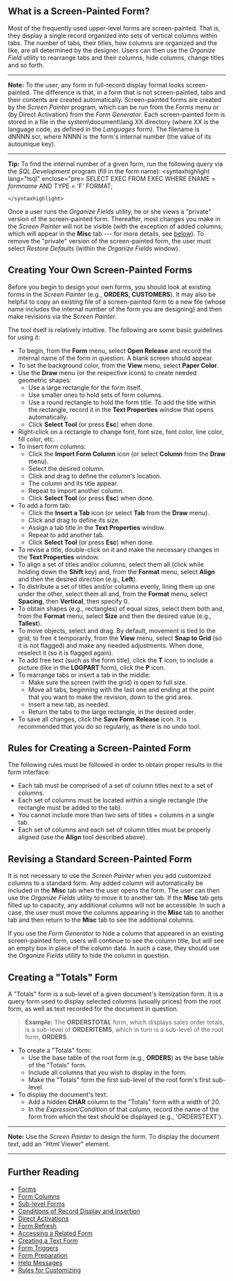 ## What is a Screen-Painted Form? 

Most of the frequently used upper-level forms are screen-painted. That
is, they display a single record organized into sets of vertical columns
within tabs. The number of tabs, their titles, how columns are organized
and the like, are all determined by the designer. Users can then use the
*Organize Field* utility to rearrange tabs and their columns, hide
columns, change titles and so forth.

------------------------------------------------------------------------

**Note:** To the user, any form in full-record display format looks
screen-painted. The difference is that, in a form that is not
screen-painted, tabs and their contents are created automatically.
Screen-painted forms are created by the *Screen Painter* program, which
can be run from the *Forms* menu or (by Direct Activation) from the
*Form Generator*. Each screen-painted form is stored in a file in the
system\\document\\lang.XX directory (where XX is the language code, as
defined in the *Languages* form). The filename is dNNNN.scr, where NNNN
is the form's internal number (the value of its autounique key).

------------------------------------------------------------------------

**Tip:** To find the internal number of a given form, run the following
query via the *SQL Development* program (fill in the form name):
\<syntaxhighlight lang=\"tsql\" enclose=\"pre> SELECT EXEC FROM EXEC
WHERE ENAME = *formname* AND TYPE = 'F' FORMAT;

```{=html}
</syntaxhighlight>
```
Once a user runs the *Organize Fields* utility, he or she views a
"private" version of the screen-painted form. Thereafter, most changes
you make in the *Screen Painter* will not be visible (with the exception
of added columns, which will appear in the **Misc** tab --- for more
details, see
[below](#Revising_a_Standard_Screen-Painted_Form )). To remove
the "private" version of the screen-painted form, the user must select
*Restore Defaults* (within the *Organize Fields* window).

## Creating Your Own Screen-Painted Forms 

Before you begin to design your own forms, you should look at existing
forms in the *Screen Painter* (e.g., **ORDERS, CUSTOMERS**). It may also
be helpful to copy an existing file of a screen-painted form to a new
file (whose name includes the internal number of the form you are
designing) and then make revisions via the *Screen Painter*.

The tool itself is relatively intuitive. The following are some basic
guidelines for using it:

-   To begin, from the **Form** menu, select **Open Release** and record
    the internal name of the form in question. A blank screen should
    appear.
-   To set the background color, from the **View** menu, select **Paper
    Color**.
-   Use the **Draw** menu (or the respective icons) to create needed
    geometric shapes:
    -   Use a large rectangle for the form itself.
    -   Use smaller ones to hold sets of form columns.
    -   Use a round rectangle to hold the form title. To add the title
        within the rectangle, record it in the **Text Properties**
        window that opens automatically.
    -   Click **Select Tool** (or press **Esc**) when done.
-   Right-click on a rectangle to change font, font size, font color,
    line color, fill color, etc.
-   To insert form columns:
    -   Click the **Import Form Column** icon (or select **Column** from
        the **Draw** menu).
    -   Select the desired column.
    -   Click and drag to define the column's location.
    -   The column and its title appear.
    -   Repeat to import another column.
    -   Click **Select Tool** (or press **Esc**) when done.
-   To add a form tab:
    -   Click the **Insert a Tab** icon (or select **Tab** from the
        **Draw** menu).
    -   Click and drag to define its size.
    -   Assign a tab title in the **Text Properties** window.
    -   Repeat to add another tab.
    -   Click **Select Tool** (or press **Esc**) when done.
-   To revise a title, double-click on it and make the necessary changes
    in the **Text Properties** window.
-   To align a set of titles and/or columns, select them all (click
    while holding down the **Shift** key) and, from the **Format** menu,
    select **Align** and then the desired direction (e.g., **Left**).
-   To distribute a set of titles and/or columns evenly, lining them up
    one under the other, select them all and, from the **Format** menu,
    select **Spacing**, then **Vertical**, then specify 0.
-   To obtain shapes (e.g., rectangles) of equal sizes, select them both
    and, from the **Format** menu, select **Size** and then the desired
    value (e.g., **Tallest**).
-   To move objects, select and drag. By default, movement is tied to
    the grid; to free it temporarily, from the **View** menu, select
    **Snap to Grid** (so it is not flagged) and make any needed
    adjustments. When done, reselect it (so it is flagged again).
-   To add free text (such as the form title), click the **T** icon; to
    include a picture (like in the **LOGPART** form), click the **P**
    icon.
-   To rearrange tabs or insert a tab in the middle:
    -   Make sure the screen (with the grid) is open to full size.
    -   Move all tabs, beginning with the last one and ending at the
        point that you want to make the revision, down to the grid area.
    -   Insert a new tab, as needed.
    -   Return the tabs to the large rectangle, in the desired order.
-   To save all changes, click the **Save Form Release** icon. It is
    recommended that you do so regularly, as there is no undo tool.

## Rules for Creating a Screen-Painted Form 

The following rules must be followed in order to obtain proper results
in the form interface:

-   Each tab must be comprised of a set of column titles next to a set
    of columns.
-   Each set of columns must be located within a single rectangle (the
    rectangle must be added to the tab).
-   You cannot include more than two sets of titles + columns in a
    single tab.
-   Each set of columns and each set of column titles must be properly
    aligned (use the **Align** tool described above).

## Revising a Standard Screen-Painted Form 

It is not necessary to use the *Screen Painter* when you add customized
columns to a standard form. Any added column will automatically be
included in the **Misc** tab when the user opens the form. The user can
then use the *Organize Fields* utility to move it to another tab. If the
**Misc** tab gets filled up to capacity, any additional columns will not
be accessible. In such a case, the user must move the columns appearing
in the **Misc** tab to another tab and then return to the **Misc** tab
to see the additional columns.

If you use the *Form Generator* to hide a column that appeared in an
existing screen-painted form, users will continue to see the column
title, but will see an empty box in place of the column data. In such a
case, they should use the *Organize Fields* utility to hide the column
in question.

## Creating a \"Totals\" Form 

A "Totals" form is a sub-level of a given document's itemization form.
It is a query form used to display selected columns (usually prices)
from the root form, as well as text recorded for the document in
question.

> **Example:** The **ORDERSTOTAL** form, which displays sales order
> totals, is a sub-level of **ORDERITEMS**, which in turn is a sub-level
> of the root form, **ORDERS**.

-   To create a "Totals" form:
    -   Use the base table of the root form (e.g., **ORDERS**) as the
        base table of the "Totals" form.
    -   Include all columns that you wish to display in the form.
    -   Make the "Totals" form the first sub-level of the root form's
        first sub-level.
-   To display the document's text:
    -   Add a hidden **CHAR** column to the "Totals" form with a width
        of 20.
    -   In the *Expression/Condition* of that column, record the name of
        the form from which the text should be displayed (e.g.,
        \'ORDERSTEXT\').

------------------------------------------------------------------------

**Note:** Use the *Screen Painter* to design the form. To display the
document text, add an \"Html Viewer\" element.

------------------------------------------------------------------------

## Further Reading 

-   [Forms](Forms )
-   [Form Columns](Form_Columns )
-   [Sub-level Forms](Sub-level_Forms )
-   [Conditions of Record Display and
    Insertion](Conditions_of_Record_Display_and_Insertion )
-   [Direct Activations](Direct_Activations )
-   [Form Refresh](Form_Refresh )
-   [Accessing a Related Form](Accessing_a_Related_Form )
-   [Creating a Text Form](Creating_a_Text_Form )
-   [Form Triggers](Form_Triggers )
-   [Form Preparation](Form_Preparation )
-   [Help Messages](Help_Messages )
-   [Rules for Customizing](Rules_for_Customizing )
